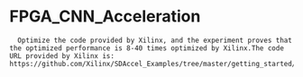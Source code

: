 # FPGA_CNN_Acceleration
      Optimize the code provided by Xilinx, and the experiment proves that the optimized performance is 8-40 times optimized by Xilinx.The code URL provided by Xilinx is: https://github.com/Xilinx/SDAccel_Examples/tree/master/getting_started/clk_freq/large_loop_ocl
